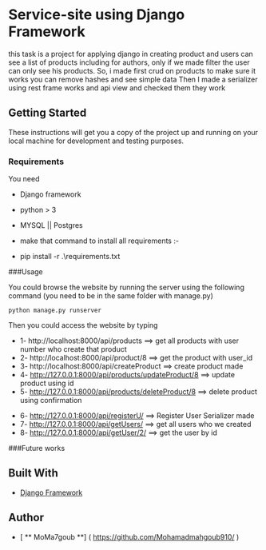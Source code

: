 # Service-site using Django Framework

this task is a project for applying django in creating product and users can see a list of products
including for authors, only if we made filter the user can only see his products.
So, i made first crud on products to make sure it works you can remove hashes and see simple data
Then I made a serializer using rest frame works and api view and checked them they work

## Getting Started

These instructions will get you a copy of the project up and running on your local machine for development and testing purposes.

### Requirements

You need

- Django framework
- python > 3
- MYSQL || Postgres

- make that command to install all requirements :-
- pip install -r .\requirements.txt

###Usage

You could browse the website by running the server using the following command
(you need to be in the same folder with manage.py)

```
python manage.py runserver
```

Then you could access the website by typing

- 1- http://localhost:8000/api/products ==> get all products with user number who create that product
- 2- http://localhost:8000/api/product/8 ==> get the product with user_id
- 3- http://localhost:8000/api/createProduct ==> create product made
- 4- http://127.0.0.1:8000/api/products/updateProduct/8 ==> update product using id
- 5- http://127.0.0.1:8000/api/products/deleteProduct/8 ==> delete product using confirmation

<!-- ///////////////////////////////////////////////////////////////////////////////////////// -->
<!-- i should here make a view for users but there is no time for now  -->

- 6- http://127.0.0.1:8000/api/registerU/ ==> Register User Serializer made
- 7- http://127.0.0.1:8000/api/getUsers/ ==> get all users who we created
- 8- http://127.0.0.1:8000/api/getUser/2/ ==> get the user by id

###Future works

## Built With

- [Django Framework]()

## Author

- [ ** MoMa7goub **] ( https://github.com/Mohamadmahgoub910/ )

